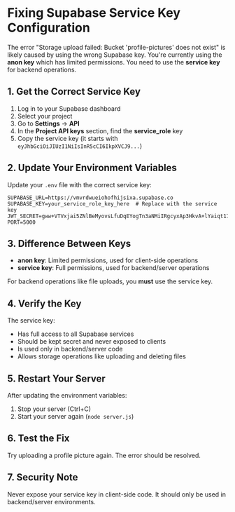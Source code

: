 # Fixing Supabase Service Key Configuration

The error "Storage upload failed: Bucket 'profile-pictures' does not exist" is likely caused by using the wrong Supabase key. You're currently using the **anon key** which has limited permissions. You need to use the **service key** for backend operations.

## 1. Get the Correct Service Key

1. Log in to your Supabase dashboard
2. Select your project
3. Go to **Settings** → **API**
4. In the **Project API keys** section, find the **service_role** key
5. Copy the service key (it starts with `eyJhbGciOiJIUzI1NiIsInR5cCI6IkpXVCJ9...`)

## 2. Update Your Environment Variables

Update your `.env` file with the correct service key:

```env
SUPABASE_URL=https://vmvrdwueiohofhijsixa.supabase.co
SUPABASE_KEY=your_service_role_key_here  # Replace with the service key
JWT_SECRET=gww+VTVxjai5ZNlBeMyovsLfuDqEYogTn3aNMiIRgcyxAp3HkvA+lYaiqt171se1VwfWYaFRu2jUceioxxYNgg==
PORT=5000
```

## 3. Difference Between Keys

- **anon key**: Limited permissions, used for client-side operations
- **service key**: Full permissions, used for backend/server operations

For backend operations like file uploads, you **must** use the service key.

## 4. Verify the Key

The service key:
- Has full access to all Supabase services
- Should be kept secret and never exposed to clients
- Is used only in backend/server code
- Allows storage operations like uploading and deleting files

## 5. Restart Your Server

After updating the environment variables:
1. Stop your server (Ctrl+C)
2. Start your server again (`node server.js`)

## 6. Test the Fix

Try uploading a profile picture again. The error should be resolved.

## 7. Security Note

Never expose your service key in client-side code. It should only be used in backend/server environments.